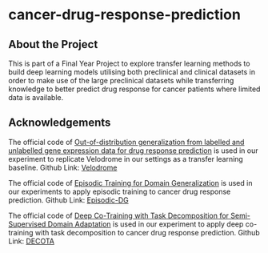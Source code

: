 # cancer-drug-response-prediction

## About the Project
This is part of a Final Year Project to explore transfer learning methods to build deep learning models utilising both preclinical and clinical datasets in order to make use of the large preclinical datasets while transferring knowledge to better predict drug response for cancer patients where limited data is available. 

## Acknowledgements
The official code of [Out-of-distribution generalization from labelled and unlabelled gene expression data for drug response prediction](https://www.biorxiv.org/content/10.1101/2021.05.25.445658v4.full) is used in our experiment to replicate Velodrome in our settings as a transfer learning baseline. Github Link: [Velodrome](https://github.com/hosseinshn/Velodrome)  

The official code of [Episodic Training for Domain Generalization](https://arxiv.org/abs/1902.00113) is used in our experiments to apply episodic training to cancer drug response prediction. Github Link: [Episodic-DG](https://github.com/HAHA-DL/Episodic-DG)  

The official code of [Deep Co-Training with Task Decomposition
for Semi-Supervised Domain Adaptation](https://arxiv.org/abs/2007.12684) is used in our experiment to apply deep co-training with task decomposition to cancer drug response prediction. Github Link: [DECOTA](https://github.com/LoyoYang/DeCoTa)  
